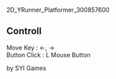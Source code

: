 2D_YRunner_Platformer_300857600

## Controll

Move Key : <-, -> <br />
Button Click : L Mouse Button


by SYI Games